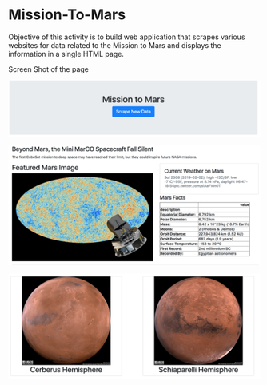 # Mission-To-Mars

Objective of this activity is to build web application that scrapes various websites for data related to the Mission to Mars and displays the information in a single HTML page.

Screen Shot of the page

![mars](mars.png)

![mars1](mars1.png)

![mars_hemps](mars_hemps.png)
